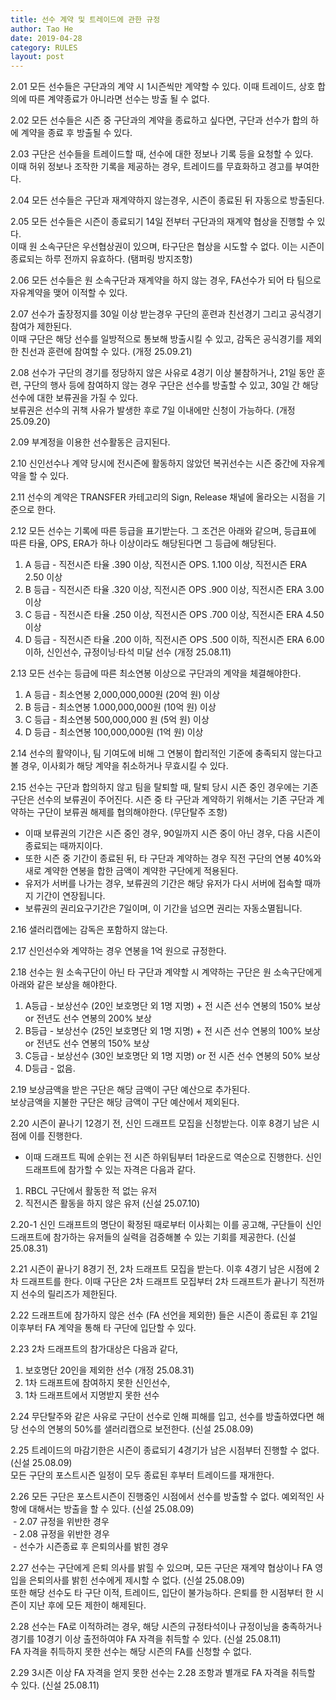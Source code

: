 ```yaml
---
title: 선수 계약 및 트레이드에 관한 규정
author: Tao He
date: 2019-04-28
category: RULES
layout: post
---
```


2.01 모든 선수들은 구단과의 계약 시 1시즌씩만 계약할 수 있다. 이때 트레이드, 상호 합의에 따른 계약종료가 아니라면 선수는 방출 될 수 없다. 

2.02 모든 선수들은 시즌 중 구단과의 계약을 종료하고 싶다면, 구단과 선수가 합의 하에 계약을 종료 후 방출될 수 있다. 

2.03 구단은 선수들을 트레이드할 때, 선수에 대한 정보나 기록 등을 요청할 수 있다. <br>
이때 허위 정보나 조작한 기록을 제공하는 경우, 트레이드를 무효화하고 경고를 부여한다. 

2.04 모든 선수들은 구단과 재계약하지 않는경우, 시즌이 종료된 뒤 자동으로 방출된다.

2.05 모든 선수들은 시즌이 종료되기 14일 전부터 구단과의 재계약 협상을 진행할 수 있다. <br>
이때 원 소속구단은 우선협상권이 있으며, 타구단은 협상을 시도할 수 없다. 이는 시즌이 종료되는 하루 전까지 유효하다. (탬퍼링 방지조항) 

2.06 모든 선수들은 원 소속구단과 재계약을 하지 않는 경우, FA선수가 되어 타 팀으로 자유계약을 맺어 이적할 수 있다.

2.07 선수가 출장정지를 30일 이상 받는경우 구단의 훈련과 친선경기 그리고 공식경기 참여가 제한된다. <br>
이때 구단은 해당 선수를 일방적으로 통보해 방출시킬 수 있고, 감독은 공식경기를 제외한 친선과 훈련에 참여할 수 있다. (개정 25.09.21) 

2.08 선수가 구단의 경기를 정당하지 않은 사유로 4경기 이상 불참하거나, 21일 동안 훈련, 구단의 행사 등에 참여하지 않는 경우 
구단은 선수를 방출할 수 있고, 30일 간 해당 선수에 대한 보류권을 가질 수 있다. <br>
보류권은 선수의 귀책 사유가 발생한 후로 7일 이내에만 신청이 가능하다. (개정 25.09.20)

2.09 부계정을 이용한 선수활동은 금지된다.

2.10 신인선수나 계약 당시에 전시즌에 활동하지 않았던 복귀선수는 시즌 중간에 자유계약을 할 수 있다.

2.11 선수의 계약은 TRANSFER 카테고리의 Sign, Release 채널에 올라오는 시점을 기준으로 한다.

2.12 모든 선수는 기록에 따른 등급을 표기받는다. 그 조건은 아래와 같으며, 등급표에 따른 타율, OPS, ERA가 하나 이상이라도 해당된다면 그 등급에 해당된다.
1. A 등급 - 직전시즌 타율 .390 이상, 직전시즌 OPS. 1.100 이상, 직전시즌 ERA 2.50 이상
2. B 등급 - 직전시즌 타율 .320 이상, 직전시즌 OPS .900 이상, 직전시즌 ERA 3.00 이상
3. C 등급 - 직전시즌 타율 .250 이상, 직전시즌 OPS .700 이상, 직전시즌 ERA 4.50 이상
4. D 등급 - 직전시즌 타율 .200 이하, 직전시즌 OPS .500 이하, 직전시즌 ERA 6.00 이하, 신인선수, 규정이닝·타석 미달 선수 (개정 25.08.11)

2.13 모든 선수는 등급에 따른 최소연봉 이상으로 구단과의 계약을 체결해야한다.
1. A 등급 - 최소연봉 2,000,000,000원 (20억 원) 이상
2. B 등급 - 최소연봉 1.000,000,000원 (10억 원) 이상
3. C 등급 - 최소연봉 500,000,000 원 (5억 원) 이상
4. D 등급 - 최소연봉 100,000,000원 (1억 원) 이상

2.14 선수의 활약이나, 팀 기여도에 비해 그 연봉이 합리적인 기준에 충족되지 않는다고 볼 경우, 이사회가 해당 계약을 취소하거나 무효시킬 수 있다.

2.15 선수는 구단과 합의하지 않고 팀을 탈퇴할 때, 탈퇴 당시 시즌 중인 경우에는 기존 구단은 선수의 보류권이 주어진다. 시즌 중 타 구단과 계약하기 위해서는 기존 구단과 계약하는 구단이 보류권 해제를 협의해야한다. (무단탈주 조항)
+ 이때 보류권의 기간은 시즌 중인 경우, 90일까지 시즌 중이 아닌 경우, 다음 시즌이 종료되는 때까지이다.
+ 또한 시즌 중 기간이 종료된 뒤, 타 구단과 계약하는 경우 직전 구단의 연봉 40%와 새로 계약한 연봉을 합한 금액이 계약한 구단에게 적용된다.
+ 유저가 서버를 나가는 경우, 보류권의 기간은 해당 유저가 다시 서버에 접속할 때까지 기간이 연장됩니다.
+ 보류권의 권리요구기간은 7일이며, 이 기간을 넘으면 권리는 자동소멸됩니다.

2.16 샐러리캡에는 감독은 포함하지 않는다.

2.17 신인선수와 계약하는 경우 연봉을 1억 원으로 규정한다.

2.18 선수는 원 소속구단이 아닌 타 구단과 계약할 시 계약하는 구단은 원 소속구단에게 아래와 같은 보상을 해야한다.
1. A등급 - 보상선수 (20인 보호명단 외 1명 지명) + 전 시즌 선수 연봉의 150% 보상 or 전년도 선수 연봉의 200% 보상
2. B등급 - 보상선수 (25인 보호명단 외 1명 지명) + 전 시즌 선수 연봉의 100% 보상 or 전년도 선수 연봉의 150% 보상
3. C등급 - 보상선수 (30인 보호명단 외 1명 지명) or 전 시즌 선수 연봉의 50% 보상
4. D등급 - 없음.

2.19 보상금액을 받은 구단은 해당 금액이 구단 예산으로 추가된다. <br> 
보상금액을 지불한 구단은 해당 금액이 구단 예산에서 제외된다. 

2.20 시즌이 끝나기 12경기 전, 신인 드래프트 모집을 신청받는다. 이후 8경기 남은 시점에 이를 진행한다.
+ 이때 드래프트 픽에 순위는 전 시즌 하위팀부터 1라운드로 역순으로 진행한다. 신인드래프트에 참가할 수 있는 자격은 다음과 같다.
1. RBCL 구단에서 활동한 적 없는 유저
2. 직전시즌 활동을 하지 않은 유저 (신설 25.07.10)

2.20-1 신인 드래프트의 명단이 확정된 때로부터 이사회는 이를 공고해, 구단들이 신인 드래프트에 참가하는 유저들의 실력을 검증해볼 수 있는 기회를 제공한다. (신설 25.08.31)

2.21 시즌이 끝나기 8경기 전, 2차 드래프트 모집을 받는다. 이후 4경기 남은 시점에 2차 드래프트를 한다. 이때 구단은 2차 드래프트 모집부터 2차 드래프트가 끝나기 직전까지 선수의 릴리즈가 제한된다.

2.22 드래프트에 참가하지 않은 선수 (FA 선언을 제외한) 들은 시즌이 종료된 후 21일 이후부터 FA 계약을 통해 타 구단에 입단할 수 있다.

2.23 2차 드래프트의 참가대상은 다음과 같다,
1. 보호명단 20인을 제외한 선수 (개정 25.08.31)
2. 1차 드래프트에 참여하지 못한 신인선수,
3. 1차 드래프트에서 지명받지 못한 선수

2.24 무단탈주와 같은 사유로 구단이 선수로 인해 피해를 입고, 선수를 방출하였다면 해당 선수의 연봉의 50%를 샐러리캡으로 보전한다. (신설 25.08.09)

2.25 트레이드의 마감기한은 시즌이 종료되기 4경기가 남은 시점부터 진행할 수 없다. (신설 25.08.09) <br>
모든 구단의 포스트시즌 일정이 모두 종료된 후부터 트레이드를 재개한다.

2.26 모든 구단은 포스트시즌이 진행중인 시점에서 선수를 방출할 수 없다. 예외적인 사항에 대해서는 방출을 할 수 있다. (신설 25.08.09) <br>
&nbsp;- 2.07 규정을 위반한 경우 <br> 
&nbsp;- 2.08 규정을 위반한 경우 <br> 
&nbsp;- 선수가 시즌종료 후 은퇴의사를 밝힌 경우

2.27 선수는 구단에게 은퇴 의사를 밝힐 수 있으며, 모든 구단은 재계약 협상이나 FA 영입을 은퇴의사를 밝힌 선수에게 제시할 수 없다. (신설 25.08.09) <br> 
또한 해당 선수도 타 구단 이적, 트레이드, 입단이 불가능하다. 은퇴를 한 시점부터 한 시즌이 지난 후에 모든 제한이 해제된다.

2.28 선수는 FA로 이적하려는 경우, 해당 시즌의 규정타석이나 규정이닝을 충족하거나 경기를 10경기 이상 출전하여야 FA 자격을 취득할 수 있다. (신설 25.08.11) <br> 
FA 자격을 취득하지 못한 선수는 해당 시즌의 FA를 신청할 수 없다.

2.29 3시즌 이상 FA 자격을 얻지 못한 선수는 2.28 조항과 별개로 FA 자격을 취득할 수 있다. (신설 25.08.11)  



